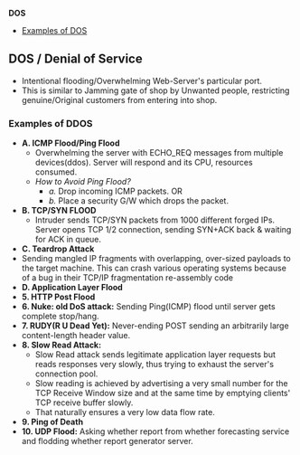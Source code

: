 **DOS**
- [Examples of DOS](#ex)

## DOS / Denial of Service
- Intentional flooding/Overwhelming Web-Server's particular port. 
- This is similar to Jamming gate of shop by Unwanted people, restricting genuine/Original customers from entering into shop. 

<a name=ex></a>
### Examples of DDOS
<a name=icmp></a>
- **A. ICMP Flood/Ping Flood**
  - Overwhelming the server with ECHO_REQ messages from multiple devices(ddos). Server will respond and its CPU, resources consumed.
  - *How to Avoid Ping Flood?* 
    - *a.* Drop incoming ICMP packets.  OR  
    - *b.* Place a security G/W which drops the packet.
- **B. TCP/SYN FLOOD**
  - Intruder sends TCP/SYN packets from 1000 different forged IPs. Server opens TCP 1/2 connection, sending SYN+ACK back & waiting for ACK in queue.
- **C. Teardrop Attack**
- Sending  mangled IP fragments with overlapping, over-sized payloads to the target machine. This can crash various operating systems because of a bug in their TCP/IP fragmentation re-assembly code
- **D. Application Layer Flood**     
- **5. HTTP Post Flood**        
- **6. Nuke: old DoS attack:** Sending Ping(ICMP) flood until server gets complete stop/hang.
- **7. RUDY(R U Dead Yet):** Never-ending POST sending an arbitrarily large content-length header value.
- **8. Slow Read Attack:** 
  - Slow Read attack sends legitimate application layer requests but reads responses very slowly, thus trying to exhaust the server's connection pool. 
  - Slow reading is achieved by advertising a very small number for the TCP Receive Window size and at the same time by emptying clients' TCP receive buffer slowly. 
  - That naturally ensures a very low data flow rate.
- **9. Ping of Death**
- **10. UDP Flood:** Asking whether report from whether forecasting service and flodding whether report generator server.
